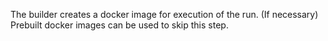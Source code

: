 The builder creates a docker image for execution of the run. (If necessary)
Prebuilt docker images can be used to skip this step. 

